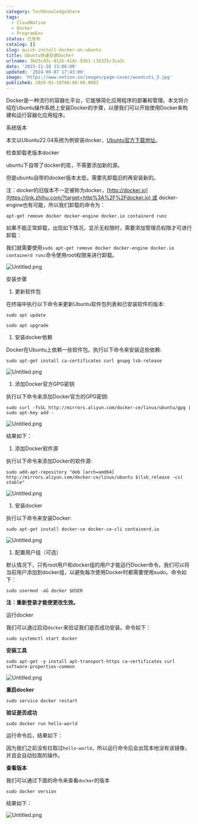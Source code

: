 ```yaml
---
category: TechKnowledgeShare
tags:
  - CloudNative
  - Docker
  - ProgramEnv
status: 已发布
catalog: []
slug: quick-install-docker-on-ubuntu
title: Ubuntu快速安装Docker
urlname: 3bd3cd5c-012b-418c-93b1-c3d325c3ca3c
date: '2023-11-18 13:06:00'
updated: '2024-09-07 17:43:00'
image: 'https://www.notion.so/images/page-cover/woodcuts_3.jpg'
published: 2020-01-18T08:00:00.000Z
---
```


Docker是一种流行的容器化平台，它能够简化应用程序的部署和管理。本文将介绍在Ubuntu操作系统上安装Docker的步骤，以便我们可以开始使用Docker来构建和运行容器化应用程序。


系统版本


本文以Ubuntu22.04系统为例安装docker，[Ubuntu官方下载地址](https://link.zhihu.com/?target=https%3A%2F%2Fubuntu.com%2Fdownload)。


检查卸载老版本docker


ubuntu下自带了docker的库，不需要添加新的源。


但是ubuntu自带的docker版本太低，需要先卸载旧的再安装新的。


注：docker的旧版本不一定被称为docker，[http://docker.io](https://link.zhihu.com/?target=http%3A%2F%2Fdocker.io) 或 docker-engine也有可能，所以我们卸载的命令为：


`apt-get remove docker docker-engine docker.io containerd runc`


如果不能正常卸载，出现如下情况，显示无权限时，需要添加管理员权限才可进行卸载：


我们就需要使用`sudo apt-get remove docker docker-engine docker.io containerd runc`命令使用root权限来进行卸载。


![Untitled.png](https://prod-files-secure.s3.us-west-2.amazonaws.com/5d24fe63-e567-4804-86f9-9fdc62e13082/39952d0f-7851-4550-b715-72a33876c773/Untitled.png?X-Amz-Algorithm=AWS4-HMAC-SHA256&X-Amz-Content-Sha256=UNSIGNED-PAYLOAD&X-Amz-Credential=ASIAZI2LB466TI4ZF5LO%2F20250225%2Fus-west-2%2Fs3%2Faws4_request&X-Amz-Date=20250225T053808Z&X-Amz-Expires=3600&X-Amz-Security-Token=IQoJb3JpZ2luX2VjEAYaCXVzLXdlc3QtMiJIMEYCIQCRdauG%2FLXeK%2Bg%2BIjo30Ulv3Utg5kJAqvsVamqRu%2FbiRAIhAL934t3oyJf%2Fp7oAH2r5GC5ORl9c1hJOMrNopqIxxVA%2FKv8DCD8QABoMNjM3NDIzMTgzODA1Igxk3bCM7d7mNGQAOEsq3AP1i32O61wvZckgRNeGopqseAudUw7CgUEJBVG1JCcpesnm%2BU4aH%2B5o0mhCWKH4RxJQvZgmWCN6u3L2NSTdLfHZf8N8AD10ge2kPICrO5idjftMBZDW4oY%2B7XCTh1SamGdLuFjFkWUI0PhfI0NDgPfEm2x9Y1TapfNstR0HLyI2QDRmn3792ur%2BHu0eBpDW5zplE4vx4ywvQDjMOzu9xXpKsAmYBlUErHoxgHMpKrNmRB76hgatK3zWaubEu5Wz5qmmNUfg%2Bw2v%2BaQgqKr%2FQbLuEo%2FJuIo%2FK4TNyxjDzUasyNo7H%2FyRTquJ2k%2BG2K73%2Fmpj%2BKZY7X4QwVYeustzhbpEu4HEN95f93GYgOEIUXfV8PgNr9C8JBHzZhUW7qraJ1wKHKm9303ZSqU%2BJwAfRcLaNPyamGrXr9Ty5s5Z8UkqiZruUAcoAtXcVCXed1C1EcKyLGYyNplvmSPDxUtrgehXlo4%2FLQzcGRMpSmWniLB%2Bdo5uE40BkZ5j6ceABJySCCfYNuDdN0BM51RnEBvIalObwLkVhwu3NVOJM4ORhzRmfTyqiVln61%2BqdpJBIQfyKMHQkWmSr3gD2q2OeMXCqDOpmfig6VGqvwwTSKp1t8P2T9A6geirPJsVJ%2FWV0zClrPW9BjqkAZFJ6GudzGBnC%2B42808JD2VZcGu7BorZ2NV%2Bh%2Bv4jdQzkgBtCC%2F09j7hSkajjvDuJvml2VLUEM2YWyk%2BCMGIT4%2FH0uTvBccFrw1qmGs4WCWsr9JL6OT77Syj4d49Hgk%2FxQ2OjvgoMj0KKNO1iTUlvodyiMrcJ4krAUJ6UxESc0NFvA3iccIlBDxTSGIEb6yMuSBZXi%2FieENPmxHPTb%2FAbJ8d0aXR&X-Amz-Signature=8f2eb2c58d6115235efbbb69ed3eca7b018c77f586b581f37c3782e3137bdd23&X-Amz-SignedHeaders=host&x-id=GetObject)


安装步骤

1. 更新软件包

在终端中执行以下命令来更新Ubuntu软件包列表和已安装软件的版本:


`sudo apt update`


`sudo apt upgrade`

1. 安装docker依赖

Docker在Ubuntu上依赖一些软件包。执行以下命令来安装这些依赖:


`sudo apt-get install ca-certificates curl gnupg lsb-release`


![Untitled.png](https://prod-files-secure.s3.us-west-2.amazonaws.com/5d24fe63-e567-4804-86f9-9fdc62e13082/b5a549a8-6621-4824-a151-93e8b0592f14/Untitled.png?X-Amz-Algorithm=AWS4-HMAC-SHA256&X-Amz-Content-Sha256=UNSIGNED-PAYLOAD&X-Amz-Credential=ASIAZI2LB466TI4ZF5LO%2F20250225%2Fus-west-2%2Fs3%2Faws4_request&X-Amz-Date=20250225T053808Z&X-Amz-Expires=3600&X-Amz-Security-Token=IQoJb3JpZ2luX2VjEAYaCXVzLXdlc3QtMiJIMEYCIQCRdauG%2FLXeK%2Bg%2BIjo30Ulv3Utg5kJAqvsVamqRu%2FbiRAIhAL934t3oyJf%2Fp7oAH2r5GC5ORl9c1hJOMrNopqIxxVA%2FKv8DCD8QABoMNjM3NDIzMTgzODA1Igxk3bCM7d7mNGQAOEsq3AP1i32O61wvZckgRNeGopqseAudUw7CgUEJBVG1JCcpesnm%2BU4aH%2B5o0mhCWKH4RxJQvZgmWCN6u3L2NSTdLfHZf8N8AD10ge2kPICrO5idjftMBZDW4oY%2B7XCTh1SamGdLuFjFkWUI0PhfI0NDgPfEm2x9Y1TapfNstR0HLyI2QDRmn3792ur%2BHu0eBpDW5zplE4vx4ywvQDjMOzu9xXpKsAmYBlUErHoxgHMpKrNmRB76hgatK3zWaubEu5Wz5qmmNUfg%2Bw2v%2BaQgqKr%2FQbLuEo%2FJuIo%2FK4TNyxjDzUasyNo7H%2FyRTquJ2k%2BG2K73%2Fmpj%2BKZY7X4QwVYeustzhbpEu4HEN95f93GYgOEIUXfV8PgNr9C8JBHzZhUW7qraJ1wKHKm9303ZSqU%2BJwAfRcLaNPyamGrXr9Ty5s5Z8UkqiZruUAcoAtXcVCXed1C1EcKyLGYyNplvmSPDxUtrgehXlo4%2FLQzcGRMpSmWniLB%2Bdo5uE40BkZ5j6ceABJySCCfYNuDdN0BM51RnEBvIalObwLkVhwu3NVOJM4ORhzRmfTyqiVln61%2BqdpJBIQfyKMHQkWmSr3gD2q2OeMXCqDOpmfig6VGqvwwTSKp1t8P2T9A6geirPJsVJ%2FWV0zClrPW9BjqkAZFJ6GudzGBnC%2B42808JD2VZcGu7BorZ2NV%2Bh%2Bv4jdQzkgBtCC%2F09j7hSkajjvDuJvml2VLUEM2YWyk%2BCMGIT4%2FH0uTvBccFrw1qmGs4WCWsr9JL6OT77Syj4d49Hgk%2FxQ2OjvgoMj0KKNO1iTUlvodyiMrcJ4krAUJ6UxESc0NFvA3iccIlBDxTSGIEb6yMuSBZXi%2FieENPmxHPTb%2FAbJ8d0aXR&X-Amz-Signature=ac0d7a4ebe9f40de4e7add2a671463928f434246b2ebb4ce86cb242222340ddf&X-Amz-SignedHeaders=host&x-id=GetObject)

1. 添加Docker官方GPG密钥

执行以下命令来添加Docker官方的GPG密钥:


`sudo curl -fsSL http://mirrors.aliyun.com/docker-ce/linux/ubuntu/gpg | sudo apt-key add -`


![Untitled.png](https://prod-files-secure.s3.us-west-2.amazonaws.com/5d24fe63-e567-4804-86f9-9fdc62e13082/98014b5e-f5b7-4b16-804e-ab6917971bd3/Untitled.png?X-Amz-Algorithm=AWS4-HMAC-SHA256&X-Amz-Content-Sha256=UNSIGNED-PAYLOAD&X-Amz-Credential=ASIAZI2LB466TI4ZF5LO%2F20250225%2Fus-west-2%2Fs3%2Faws4_request&X-Amz-Date=20250225T053808Z&X-Amz-Expires=3600&X-Amz-Security-Token=IQoJb3JpZ2luX2VjEAYaCXVzLXdlc3QtMiJIMEYCIQCRdauG%2FLXeK%2Bg%2BIjo30Ulv3Utg5kJAqvsVamqRu%2FbiRAIhAL934t3oyJf%2Fp7oAH2r5GC5ORl9c1hJOMrNopqIxxVA%2FKv8DCD8QABoMNjM3NDIzMTgzODA1Igxk3bCM7d7mNGQAOEsq3AP1i32O61wvZckgRNeGopqseAudUw7CgUEJBVG1JCcpesnm%2BU4aH%2B5o0mhCWKH4RxJQvZgmWCN6u3L2NSTdLfHZf8N8AD10ge2kPICrO5idjftMBZDW4oY%2B7XCTh1SamGdLuFjFkWUI0PhfI0NDgPfEm2x9Y1TapfNstR0HLyI2QDRmn3792ur%2BHu0eBpDW5zplE4vx4ywvQDjMOzu9xXpKsAmYBlUErHoxgHMpKrNmRB76hgatK3zWaubEu5Wz5qmmNUfg%2Bw2v%2BaQgqKr%2FQbLuEo%2FJuIo%2FK4TNyxjDzUasyNo7H%2FyRTquJ2k%2BG2K73%2Fmpj%2BKZY7X4QwVYeustzhbpEu4HEN95f93GYgOEIUXfV8PgNr9C8JBHzZhUW7qraJ1wKHKm9303ZSqU%2BJwAfRcLaNPyamGrXr9Ty5s5Z8UkqiZruUAcoAtXcVCXed1C1EcKyLGYyNplvmSPDxUtrgehXlo4%2FLQzcGRMpSmWniLB%2Bdo5uE40BkZ5j6ceABJySCCfYNuDdN0BM51RnEBvIalObwLkVhwu3NVOJM4ORhzRmfTyqiVln61%2BqdpJBIQfyKMHQkWmSr3gD2q2OeMXCqDOpmfig6VGqvwwTSKp1t8P2T9A6geirPJsVJ%2FWV0zClrPW9BjqkAZFJ6GudzGBnC%2B42808JD2VZcGu7BorZ2NV%2Bh%2Bv4jdQzkgBtCC%2F09j7hSkajjvDuJvml2VLUEM2YWyk%2BCMGIT4%2FH0uTvBccFrw1qmGs4WCWsr9JL6OT77Syj4d49Hgk%2FxQ2OjvgoMj0KKNO1iTUlvodyiMrcJ4krAUJ6UxESc0NFvA3iccIlBDxTSGIEb6yMuSBZXi%2FieENPmxHPTb%2FAbJ8d0aXR&X-Amz-Signature=6d3d25f580a9eb22c26d98b0274159c89f097f0e36c7f35ff78317cd23b47677&X-Amz-SignedHeaders=host&x-id=GetObject)


结果如下：

1. 添加Docker软件源

执行以下命令来添加Docker的软件源:


`sudo add-apt-repository "deb [arch=amd64] http://mirrors.aliyun.com/docker-ce/linux/ubuntu $(lsb_release -cs) stable"`


![Untitled.png](https://prod-files-secure.s3.us-west-2.amazonaws.com/5d24fe63-e567-4804-86f9-9fdc62e13082/7fc5bdbe-9d4c-48b8-ba03-3309380f47ba/Untitled.png?X-Amz-Algorithm=AWS4-HMAC-SHA256&X-Amz-Content-Sha256=UNSIGNED-PAYLOAD&X-Amz-Credential=ASIAZI2LB466TI4ZF5LO%2F20250225%2Fus-west-2%2Fs3%2Faws4_request&X-Amz-Date=20250225T053808Z&X-Amz-Expires=3600&X-Amz-Security-Token=IQoJb3JpZ2luX2VjEAYaCXVzLXdlc3QtMiJIMEYCIQCRdauG%2FLXeK%2Bg%2BIjo30Ulv3Utg5kJAqvsVamqRu%2FbiRAIhAL934t3oyJf%2Fp7oAH2r5GC5ORl9c1hJOMrNopqIxxVA%2FKv8DCD8QABoMNjM3NDIzMTgzODA1Igxk3bCM7d7mNGQAOEsq3AP1i32O61wvZckgRNeGopqseAudUw7CgUEJBVG1JCcpesnm%2BU4aH%2B5o0mhCWKH4RxJQvZgmWCN6u3L2NSTdLfHZf8N8AD10ge2kPICrO5idjftMBZDW4oY%2B7XCTh1SamGdLuFjFkWUI0PhfI0NDgPfEm2x9Y1TapfNstR0HLyI2QDRmn3792ur%2BHu0eBpDW5zplE4vx4ywvQDjMOzu9xXpKsAmYBlUErHoxgHMpKrNmRB76hgatK3zWaubEu5Wz5qmmNUfg%2Bw2v%2BaQgqKr%2FQbLuEo%2FJuIo%2FK4TNyxjDzUasyNo7H%2FyRTquJ2k%2BG2K73%2Fmpj%2BKZY7X4QwVYeustzhbpEu4HEN95f93GYgOEIUXfV8PgNr9C8JBHzZhUW7qraJ1wKHKm9303ZSqU%2BJwAfRcLaNPyamGrXr9Ty5s5Z8UkqiZruUAcoAtXcVCXed1C1EcKyLGYyNplvmSPDxUtrgehXlo4%2FLQzcGRMpSmWniLB%2Bdo5uE40BkZ5j6ceABJySCCfYNuDdN0BM51RnEBvIalObwLkVhwu3NVOJM4ORhzRmfTyqiVln61%2BqdpJBIQfyKMHQkWmSr3gD2q2OeMXCqDOpmfig6VGqvwwTSKp1t8P2T9A6geirPJsVJ%2FWV0zClrPW9BjqkAZFJ6GudzGBnC%2B42808JD2VZcGu7BorZ2NV%2Bh%2Bv4jdQzkgBtCC%2F09j7hSkajjvDuJvml2VLUEM2YWyk%2BCMGIT4%2FH0uTvBccFrw1qmGs4WCWsr9JL6OT77Syj4d49Hgk%2FxQ2OjvgoMj0KKNO1iTUlvodyiMrcJ4krAUJ6UxESc0NFvA3iccIlBDxTSGIEb6yMuSBZXi%2FieENPmxHPTb%2FAbJ8d0aXR&X-Amz-Signature=ac045db3989bb6d181ba354787419c4a3dad7706505700a42ebe2c2d6b15b354&X-Amz-SignedHeaders=host&x-id=GetObject)

1. 安装docker

执行以下命令来安装Docker:


`sudo apt-get install docker-ce docker-ce-cli containerd.io`


![Untitled.png](https://prod-files-secure.s3.us-west-2.amazonaws.com/5d24fe63-e567-4804-86f9-9fdc62e13082/d5ede442-ffc5-49c3-a76a-76559a797244/Untitled.png?X-Amz-Algorithm=AWS4-HMAC-SHA256&X-Amz-Content-Sha256=UNSIGNED-PAYLOAD&X-Amz-Credential=ASIAZI2LB466TI4ZF5LO%2F20250225%2Fus-west-2%2Fs3%2Faws4_request&X-Amz-Date=20250225T053808Z&X-Amz-Expires=3600&X-Amz-Security-Token=IQoJb3JpZ2luX2VjEAYaCXVzLXdlc3QtMiJIMEYCIQCRdauG%2FLXeK%2Bg%2BIjo30Ulv3Utg5kJAqvsVamqRu%2FbiRAIhAL934t3oyJf%2Fp7oAH2r5GC5ORl9c1hJOMrNopqIxxVA%2FKv8DCD8QABoMNjM3NDIzMTgzODA1Igxk3bCM7d7mNGQAOEsq3AP1i32O61wvZckgRNeGopqseAudUw7CgUEJBVG1JCcpesnm%2BU4aH%2B5o0mhCWKH4RxJQvZgmWCN6u3L2NSTdLfHZf8N8AD10ge2kPICrO5idjftMBZDW4oY%2B7XCTh1SamGdLuFjFkWUI0PhfI0NDgPfEm2x9Y1TapfNstR0HLyI2QDRmn3792ur%2BHu0eBpDW5zplE4vx4ywvQDjMOzu9xXpKsAmYBlUErHoxgHMpKrNmRB76hgatK3zWaubEu5Wz5qmmNUfg%2Bw2v%2BaQgqKr%2FQbLuEo%2FJuIo%2FK4TNyxjDzUasyNo7H%2FyRTquJ2k%2BG2K73%2Fmpj%2BKZY7X4QwVYeustzhbpEu4HEN95f93GYgOEIUXfV8PgNr9C8JBHzZhUW7qraJ1wKHKm9303ZSqU%2BJwAfRcLaNPyamGrXr9Ty5s5Z8UkqiZruUAcoAtXcVCXed1C1EcKyLGYyNplvmSPDxUtrgehXlo4%2FLQzcGRMpSmWniLB%2Bdo5uE40BkZ5j6ceABJySCCfYNuDdN0BM51RnEBvIalObwLkVhwu3NVOJM4ORhzRmfTyqiVln61%2BqdpJBIQfyKMHQkWmSr3gD2q2OeMXCqDOpmfig6VGqvwwTSKp1t8P2T9A6geirPJsVJ%2FWV0zClrPW9BjqkAZFJ6GudzGBnC%2B42808JD2VZcGu7BorZ2NV%2Bh%2Bv4jdQzkgBtCC%2F09j7hSkajjvDuJvml2VLUEM2YWyk%2BCMGIT4%2FH0uTvBccFrw1qmGs4WCWsr9JL6OT77Syj4d49Hgk%2FxQ2OjvgoMj0KKNO1iTUlvodyiMrcJ4krAUJ6UxESc0NFvA3iccIlBDxTSGIEb6yMuSBZXi%2FieENPmxHPTb%2FAbJ8d0aXR&X-Amz-Signature=033688a462a7cac9df771b8045ef7b890f7fcfd16a50b4d9cebf4b4596585eee&X-Amz-SignedHeaders=host&x-id=GetObject)

1. 配置用户组（可选）

默认情况下，只有root用户和docker组的用户才能运行Docker命令。我们可以将当前用户添加到docker组，以避免每次使用Docker时都需要使用sudo。命令如下：


`sudo usermod -aG docker $USER`


**注：重新登录才能使更改生效。**


运行docker


我们可以通过启动`docker`来验证我们是否成功安装。命令如下：


`sudo systemctl start docker`


**安装工具**


`sudo apt-get -y install apt-transport-https ca-certificates curl software-properties-common`


![Untitled.png](https://prod-files-secure.s3.us-west-2.amazonaws.com/5d24fe63-e567-4804-86f9-9fdc62e13082/0c3615c1-94db-46f5-9743-68bb221a9964/Untitled.png?X-Amz-Algorithm=AWS4-HMAC-SHA256&X-Amz-Content-Sha256=UNSIGNED-PAYLOAD&X-Amz-Credential=ASIAZI2LB466TI4ZF5LO%2F20250225%2Fus-west-2%2Fs3%2Faws4_request&X-Amz-Date=20250225T053808Z&X-Amz-Expires=3600&X-Amz-Security-Token=IQoJb3JpZ2luX2VjEAYaCXVzLXdlc3QtMiJIMEYCIQCRdauG%2FLXeK%2Bg%2BIjo30Ulv3Utg5kJAqvsVamqRu%2FbiRAIhAL934t3oyJf%2Fp7oAH2r5GC5ORl9c1hJOMrNopqIxxVA%2FKv8DCD8QABoMNjM3NDIzMTgzODA1Igxk3bCM7d7mNGQAOEsq3AP1i32O61wvZckgRNeGopqseAudUw7CgUEJBVG1JCcpesnm%2BU4aH%2B5o0mhCWKH4RxJQvZgmWCN6u3L2NSTdLfHZf8N8AD10ge2kPICrO5idjftMBZDW4oY%2B7XCTh1SamGdLuFjFkWUI0PhfI0NDgPfEm2x9Y1TapfNstR0HLyI2QDRmn3792ur%2BHu0eBpDW5zplE4vx4ywvQDjMOzu9xXpKsAmYBlUErHoxgHMpKrNmRB76hgatK3zWaubEu5Wz5qmmNUfg%2Bw2v%2BaQgqKr%2FQbLuEo%2FJuIo%2FK4TNyxjDzUasyNo7H%2FyRTquJ2k%2BG2K73%2Fmpj%2BKZY7X4QwVYeustzhbpEu4HEN95f93GYgOEIUXfV8PgNr9C8JBHzZhUW7qraJ1wKHKm9303ZSqU%2BJwAfRcLaNPyamGrXr9Ty5s5Z8UkqiZruUAcoAtXcVCXed1C1EcKyLGYyNplvmSPDxUtrgehXlo4%2FLQzcGRMpSmWniLB%2Bdo5uE40BkZ5j6ceABJySCCfYNuDdN0BM51RnEBvIalObwLkVhwu3NVOJM4ORhzRmfTyqiVln61%2BqdpJBIQfyKMHQkWmSr3gD2q2OeMXCqDOpmfig6VGqvwwTSKp1t8P2T9A6geirPJsVJ%2FWV0zClrPW9BjqkAZFJ6GudzGBnC%2B42808JD2VZcGu7BorZ2NV%2Bh%2Bv4jdQzkgBtCC%2F09j7hSkajjvDuJvml2VLUEM2YWyk%2BCMGIT4%2FH0uTvBccFrw1qmGs4WCWsr9JL6OT77Syj4d49Hgk%2FxQ2OjvgoMj0KKNO1iTUlvodyiMrcJ4krAUJ6UxESc0NFvA3iccIlBDxTSGIEb6yMuSBZXi%2FieENPmxHPTb%2FAbJ8d0aXR&X-Amz-Signature=7be23a6aa4c1288b82769f6296c3ae7c8309627805b8436e459bc47c2fbc13fa&X-Amz-SignedHeaders=host&x-id=GetObject)


**重启docker**


`sudo service docker restart`


**验证是否成功**


`sudo docker run hello-world`


运行命令后，结果如下：


因为我们之前没有拉取过`hello-world`，所以运行命令后会出现本地没有该镜像，并且会自动拉取的操作。


**查看版本**


我们可以通过下面的命令来查看`docker`的版本


`sudo docker version`


结果如下：


![Untitled.png](https://prod-files-secure.s3.us-west-2.amazonaws.com/5d24fe63-e567-4804-86f9-9fdc62e13082/efdb509a-3c1e-41a3-91ee-a1bd88793688/Untitled.png?X-Amz-Algorithm=AWS4-HMAC-SHA256&X-Amz-Content-Sha256=UNSIGNED-PAYLOAD&X-Amz-Credential=ASIAZI2LB466TI4ZF5LO%2F20250225%2Fus-west-2%2Fs3%2Faws4_request&X-Amz-Date=20250225T053808Z&X-Amz-Expires=3600&X-Amz-Security-Token=IQoJb3JpZ2luX2VjEAYaCXVzLXdlc3QtMiJIMEYCIQCRdauG%2FLXeK%2Bg%2BIjo30Ulv3Utg5kJAqvsVamqRu%2FbiRAIhAL934t3oyJf%2Fp7oAH2r5GC5ORl9c1hJOMrNopqIxxVA%2FKv8DCD8QABoMNjM3NDIzMTgzODA1Igxk3bCM7d7mNGQAOEsq3AP1i32O61wvZckgRNeGopqseAudUw7CgUEJBVG1JCcpesnm%2BU4aH%2B5o0mhCWKH4RxJQvZgmWCN6u3L2NSTdLfHZf8N8AD10ge2kPICrO5idjftMBZDW4oY%2B7XCTh1SamGdLuFjFkWUI0PhfI0NDgPfEm2x9Y1TapfNstR0HLyI2QDRmn3792ur%2BHu0eBpDW5zplE4vx4ywvQDjMOzu9xXpKsAmYBlUErHoxgHMpKrNmRB76hgatK3zWaubEu5Wz5qmmNUfg%2Bw2v%2BaQgqKr%2FQbLuEo%2FJuIo%2FK4TNyxjDzUasyNo7H%2FyRTquJ2k%2BG2K73%2Fmpj%2BKZY7X4QwVYeustzhbpEu4HEN95f93GYgOEIUXfV8PgNr9C8JBHzZhUW7qraJ1wKHKm9303ZSqU%2BJwAfRcLaNPyamGrXr9Ty5s5Z8UkqiZruUAcoAtXcVCXed1C1EcKyLGYyNplvmSPDxUtrgehXlo4%2FLQzcGRMpSmWniLB%2Bdo5uE40BkZ5j6ceABJySCCfYNuDdN0BM51RnEBvIalObwLkVhwu3NVOJM4ORhzRmfTyqiVln61%2BqdpJBIQfyKMHQkWmSr3gD2q2OeMXCqDOpmfig6VGqvwwTSKp1t8P2T9A6geirPJsVJ%2FWV0zClrPW9BjqkAZFJ6GudzGBnC%2B42808JD2VZcGu7BorZ2NV%2Bh%2Bv4jdQzkgBtCC%2F09j7hSkajjvDuJvml2VLUEM2YWyk%2BCMGIT4%2FH0uTvBccFrw1qmGs4WCWsr9JL6OT77Syj4d49Hgk%2FxQ2OjvgoMj0KKNO1iTUlvodyiMrcJ4krAUJ6UxESc0NFvA3iccIlBDxTSGIEb6yMuSBZXi%2FieENPmxHPTb%2FAbJ8d0aXR&X-Amz-Signature=987c0103e17e63ec776e51a7c48413b254fcd58a2cf6a3a5f92e48125f739ca3&X-Amz-SignedHeaders=host&x-id=GetObject)

